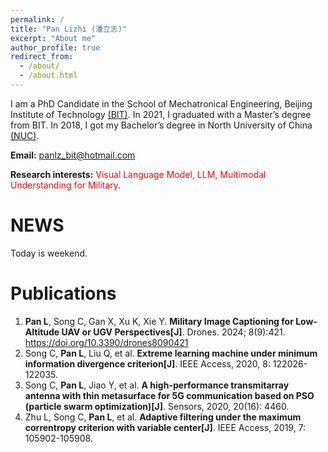 ```yaml
---
permalink: /
title: "Pan Lizhi (潘立志)"
excerpt: "About me"
author_profile: true
redirect_from: 
  - /about/
  - /about.html
---
```


I am a PhD Candidate in the School of Mechatronical Engineering, Beijing Institute of Technology [(BIT)](http://www.bit.edu.cn/). In 2021, I graduated with a Master’s degree from BIT. In 2018, I got my Bachelor’s degree in North University of China [(NUC)](http://www.nuc.edu.cn/).

<B>Email:</B> <font color='blue'>panlz_bit@hotmail.com</font>

<B>Research interests:</B> <font color='red'> Visual Language Model, LLM, Multimodal Understanding for Military</font>.


NEWS
======
Today is weekend.


Publications
======
1.  <B>Pan L</B>, Song C, Gan X, Xu K, Xie Y. <B>Military Image Captioning for Low-Altitude UAV or UGV Perspectives[J]</B>. Drones. 2024; 8(9):421. https://doi.org/10.3390/drones8090421
2. Song C, <B>Pan L</B>, Liu Q, et al. <B>Extreme learning machine under minimum information divergence criterion[J]</B>. IEEE Access, 2020, 8: 122026-122035.
3. Song C, <B>Pan L</B>, Jiao Y, et al. <B>A high-performance transmitarray antenna with thin metasurface for 5G communication based on PSO (particle swarm optimization)[J]</B>. Sensors, 2020, 20(16): 4460.
4. Zhu L, Song C, <B>Pan L</B>, et al. <B>Adaptive filtering under the maximum correntropy criterion with variable center[J]</B>. IEEE Access, 2019, 7: 105902-105908.


<!-- #注释pursuing my master's degree in -->





